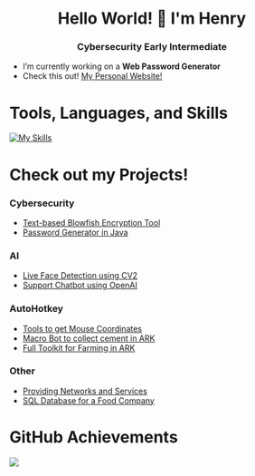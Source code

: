 <h1 align="center">Hello World! 👋 I'm Henry</h1>
<h3 align="center">Cybersecurity Early Intermediate</h3>

- I’m currently working on a **Web Password Generator**
- Check this out! [My Personal Website!](https://henry-dabelstein.de)

# Tools, Languages, and Skills
[![My Skills](https://skillicons.dev/icons?i=windows,linux,mysql,powershell,py,java,docker,nginx,html,css)](https://skillicons.dev)

# Check out my Projects!
### Cybersecurity
- [Text-based Blowfish Encryption Tool](https://henry-dabelstein.de/crypt)
- [Password Generator in Java](https://github.com/NurHenry/Simple-Passwort-Generator)
### AI
- [Live Face Detection using CV2](https://github.com/NurHenry/Face-Detection-Webcam)
- [Support Chatbot using OpenAI]()
### AutoHotkey
- [Tools to get Mouse Coordinates](https://github.com/NurHenry/ahk-get-mouse-coordinates)
- [Macro Bot to collect cement in ARK](https://github.com/NurHenry/Snails-Automated)
- [Full Toolkit for Farming in ARK](https://github.com/NurHenry/ASA-Farming-AHK)
### Other
- [Providing Networks and Services](https://github.com/ScriptingDon/Providing-Networks-and-Services)
- [SQL Database for a Food Company](https://github.com/NurHenry/SQL-Database-for-a-Food-Company)

# GitHub Achievements
![](https://github-profile-trophy.vercel.app/?username=NurHenry&theme=darkhub&no-frame=false&no-bg=true&margin-w=4)
